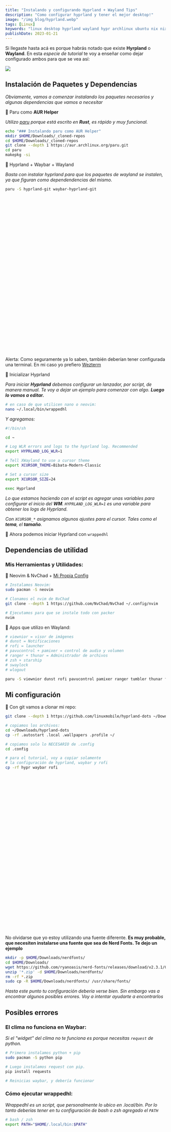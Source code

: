 ```yaml
---
title: "Instalando y configurando Hyprland + Wayland Tips"
description: "Como configurar hyprland y tener el mejor desktop!"
image: "/img_blog/hyprland.webp"
tags: [Linux]
keywords: "linux desktop hyprland wayland hypr archlinux ubuntu nix nixos starship dotfiles dots enviroment window manager wm artix config configuration settings set up setup fedora debian zsh bash"
publishDate: 2023-01-21
---
```


Si llegaste hasta acá es porque habrás notado que existe __Hyrpland__ o __Wayland__. En esta *especie de tutorial* te voy a enseñar como dejar configurado ambos para que se vea así:

![](/img_blog/hyprland.webp)


## Instalación de Paquetes y Dependencias

*Obviamente, vamos a comenzar instalando los paquetes necesarios y algunas dependencias que vamos a necesitar*

🔅 Paru como __AUR Helper__

*Utilizo [paru](https://github.com/Morganamilo/paru) porque está escrito en __Rust__, es rápido y muy funcional.*

~~~ bash
echo "### Instalando paru como AUR Helper"
mkdir $HOME/Downloads/_cloned-repos
cd $HOME/Downloads/_cloned-repos
git clone --depth 1 https://aur.archlinux.org/paru.git
cd paru
makepkg -si
~~~

🔅 Hyprland + Waybar + Wayland

*Basta con instalar hyprland para que los paquetes de wayland se instalen, ya que figuran como dependendencias del mismo.*

~~~ bash
paru -S hyprland-git waybar-hyprland-git
~~~


<div class="alert alert-warning shadow-lg">
  <div>
    <svg xmlns="http://www.w3.org/2000/svg" class="stroke-current flex-shrink-0 h-6 w-6" fill="none" viewBox="0 0 24 24"><path stroke-linecap="round" stroke-linejoin="round" stroke-width="2" d="M12 9v2m0 4h.01m-6.938 4h13.856c1.54 0 2.502-1.667 1.732-3L13.732 4c-.77-1.333-2.694-1.333-3.464 0L3.34 16c-.77 1.333.192 3 1.732 3z" /></svg>
    <span>Alerta: Como seguramente ya lo saben, también deberían tener configurada una terminal. En mi caso yo prefiero <a href='https://github.com/wez/wezterm' class='font-semibold'>Wezterm</a></span>
  </div>
</div>

🔅 Inicializar Hyprland

*Para iniciar __Hyprland__ debemos configurar un lanzador, por script, de manera manual. Te voy a dejar un ejemplo para comenzar con algo. __Luego lo vamos a editar.__*

~~~ bash
# en caso de que utilicen nano o neovim:
nano ~/.local/bin/wrappedhl
~~~

*Y agregamos:*
~~~ bash
#!/bin/sh

cd ~

# Log WLR errors and logs to the hyprland log. Recommended
export HYPRLAND_LOG_WLR=1

# Tell XWayland to use a cursor theme
export XCURSOR_THEME=Bibata-Modern-Classic

# Set a cursor size
export XCURSOR_SIZE=24

exec Hyprland
~~~

*Lo que estamos haciendo con el script es agregar unas variables para configurar el inicio del __WM__. `HYPRLAND_LOG_WLR=1` es una variable para obtener los logs de Hyprland.*

*Con `XCURSOR_*` asignamos algunos ajustes para el cursor. Tales como el __tema__, el __tamaño__.*

🔅 Ahora podemos iniciar Hyprland con `wrappedhl`

## Dependencias de utilidad


### Mis Herramientas y Utilidades:

🔅 Neovim & NvChad + [Mi Propia Config](https://github.com/linuxmobile/nvchad-jsx)

~~~ bash
# Instalamos Neovim:
sudo pacman -S neovim

# Clonamos el nvim de NvChad
git clone --depth 1 https://github.com/NvChad/NvChad ~/.config/nvim

# Ejecutamos para que se instale todo con packer
nvim
~~~

🔅 Apps que utilizo en Wayland:

~~~ bash
# viewnior = visor de imágenes
# dunst = Notificaciones
# rofi = launcher
# pavucontrol + pamixer = control de audio y volumen
# ranger + thunar = Administrador de archivos
# zsh + starship
# swaylock
# wlogout

paru -S viewnior dunst rofi pavucontrol pamixer ranger tumbler thunar ffmpegthumbnailer thunar-archive-plugin file-roller zsh starship swaylock wlogout wlsunset grimblast
~~~



## Mi configuración

🔅 Con git vamos a clonar mi repo:

~~~ bash
git clone --depth 1 https://github.com/linuxmobile/hyprland-dots ~/Downloads/hyprland-dots

# copiamos los archivos:
cd ~/Downloads/hyprland-dots
cp -rf .autostart .local .wallpapers .profile ~/

# copiamos solo lo NECESARIO de .config
cd .config

# para el tutorial, voy a copiar solamente
# la configuración de hyprland, waybar y rofi
cp -rf hypr waybar rofi
~~~

<div class="alert alert-error shadow-lg">
  <div>
    <svg xmlns="http://www.w3.org/2000/svg" class="stroke-current flex-shrink-0 h-6 w-6" fill="none" viewBox="0 0 24 24"><path stroke-linecap="round" stroke-linejoin="round" stroke-width="2" d="M10 14l2-2m0 0l2-2m-2 2l-2-2m2 2l2 2m7-2a9 9 0 11-18 0 9 9 0 0118 0z" /></svg>
    <span>No olvidarse que yo estoy utilizando una fuente diferente. <strong>Es muy probable, que necesiten instalarse una fuente que sea de Nerd Fonts. Te dejo un ejemplo</strong></span>
  </div>
</div>

~~~ bash
mkdir -p $HOME/Downloads/nerdfonts/
cd $HOME/Downloads/
wget https://github.com/ryanoasis/nerd-fonts/releases/download/v2.3.1/CascadiaCode.zip
unzip '*.zip' -d $HOME/Downloads/nerdfonts/
rm -rf *.zip
sudo cp -R $HOME/Downloads/nerdfonts/ /usr/share/fonts/
~~~


*Hasta este punto tu configuración debería verse bien. Sin embargo vas a encontrar algunos posibles errores. Voy a intentar ayudarte a encontrarlos*


## Posibles errores

### El clima no funciona en Waybar:

*Si el "widget" del clima no te funciona es porque necesitas `request` de python.*

~~~ bash
# Primero instalamos python + pip
sudo pacman -S python pip

# Luego instalamos request con pip.
pip install requests

# Reinicias waybar, y debería funcionar
~~~

### Cómo ejecutar wrappedhl:

*Wrappedhl es un script, que personalmente lo ubico en .local/bin. Por lo tanto deberías tener en tu configuración de bash o zsh agregado el `PATH`*

~~~ bash
# bash / zsh
export PATH="$HOME/.local/bin:$PATH"
~~~


